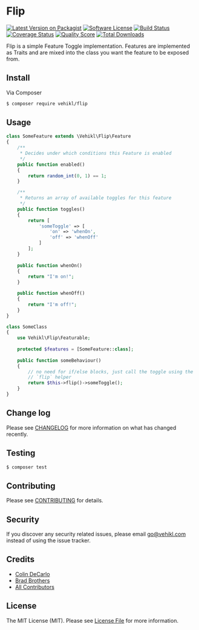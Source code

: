 # Flip

[![Latest Version on Packagist][ico-version]][link-packagist]
[![Software License][ico-license]](LICENSE.md)
[![Build Status][ico-travis]][link-travis]
[![Coverage Status][ico-scrutinizer]][link-scrutinizer]
[![Quality Score][ico-code-quality]][link-code-quality]
[![Total Downloads][ico-downloads]][link-downloads]

Flip is a simple Feature Toggle implementation. Features are implemented as Traits and are mixed into
the class you want the feature to be exposed from.

## Install

Via Composer

``` bash
$ composer require vehikl/flip
```

## Usage

``` php
class SomeFeature extends \Vehikl\Flip\Feature
{
    /**
     * Decides under which conditions this Feature is enabled
     */
    public function enabled()
    {
        return random_int(0, 1) == 1;
    }

    /**
     * Returns an array of available toggles for this feature
     */
    public function toggles()
    {
        return [
            'someToggle' => [
                'on' => 'whenOn',
                'off' => 'whenOff'
            ]
        ];
    }
    
    public function whenOn()
    {
        return "I'm on!";
    }

    public function whenOff()
    {
        return "I'm off!";
    }
}

class SomeClass
{
    use Vehikl\Flip\Featurable;
    
    protected $features = [SomeFeature::class];
    
    public function someBehaviour()
    {
        // no need for if/else blocks, just call the toggle using the
        // `flip` helper
        return $this->flip()->someToggle();
    }
}
```

## Change log

Please see [CHANGELOG](CHANGELOG.md) for more information on what has changed recently.

## Testing

``` bash
$ composer test
```

## Contributing

Please see [CONTRIBUTING](CONTRIBUTING.md) for details.

## Security

If you discover any security related issues, please email go@vehikl.com instead of using the issue tracker.

## Credits

- [Colin DeCarlo][link-colin]
- [Brad Brothers][link-brad]
- [All Contributors][link-contributors]

## License

The MIT License (MIT). Please see [License File](LICENSE.md) for more information.

[ico-version]: https://img.shields.io/packagist/v/vehikl/flip.svg?style=flat-square
[ico-license]: https://img.shields.io/badge/license-MIT-brightgreen.svg?style=flat-square
[ico-travis]: https://img.shields.io/travis/vehikl/flip/master.svg?style=flat-square
[ico-scrutinizer]: https://img.shields.io/scrutinizer/coverage/g/vehikl/flip.svg?style=flat-square
[ico-code-quality]: https://img.shields.io/scrutinizer/g/vehikl/flip.svg?style=flat-square
[ico-downloads]: https://img.shields.io/packagist/dt/vehikl/flip.svg?style=flat-square

[link-packagist]: https://packagist.org/packages/vehikl/flip
[link-travis]: https://travis-ci.org/vehikl/flip
[link-scrutinizer]: https://scrutinizer-ci.com/g/vehikl/flip/code-structure
[link-code-quality]: https://scrutinizer-ci.com/g/vehikl/flip
[link-downloads]: https://packagist.org/packages/vehikl/flip
[link-colin]: https://github.com/colindecarlo
[link-brad]: https://github.com/bbrothers
[link-contributors]: ../../contributors
